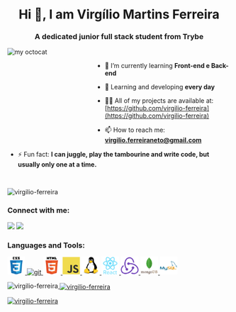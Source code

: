 <h1 align="center">Hi 👋, I am Virgílio Martins Ferreira</h1>
<h3 align="center">A dedicated junior full stack student from Trybe</h3>


<img align="left" src="https://octocat-generator-assets.githubusercontent.com/my-octocat-1621053548696.png" alt="my octocat" height="220" width="220" />

<div align="right">
  
<div align="left">
  
  <br>
  
- 🌱 I’m currently learning **Front-end e Back-end**

- :telescope: Learning and developing **every day**

- 👨‍💻 All of my projects are available at: [https://github.com/virgilio-ferreira](https://github.com/virgilio-ferreira)

- 📫 How to reach me: **virgilio.ferreiraneto@gmail.com**

- ⚡ Fun fact: **I can juggle, play the tambourine and write code, but usually only one at a time.**

<br>

<div>
  <p align="left"> <img src="https://komarev.com/ghpvc/?username=virgilio-ferreira&label=Profile%20views&color=0e75b6&style=flat" alt="virgilio-ferreira" /> </p>
<div>


<h3 align="left">Connect with me:</h3>

[<img src="https://img.shields.io/badge/linkedin-%230077B5.svg?&style=for-the-badge&logo=linkedin&logoColor=white" />](https://www.linkedin.com/in/virg%C3%ADlio-jos%C3%A9-martins-ferreira-neto-630b11211/) 
<a href="mailto:virgilio.ferreiraneto@gmail.com"><img src="https://img.shields.io/badge/Gmail-D14836?style=for-the-badge&logo=gmail&logoColor=white"></a>

<h3 align="left">Languages and Tools:</h3>
<p align="left"> <a href="https://www.w3schools.com/css/" target="_blank"> <img src="https://raw.githubusercontent.com/devicons/devicon/master/icons/css3/css3-original-wordmark.svg" alt="css3" width="40" height="40"/> </a> <a href="https://git-scm.com/" target="_blank"> <img src="https://www.vectorlogo.zone/logos/git-scm/git-scm-icon.svg" alt="git" width="40" height="40"/> </a> <a href="https://www.w3.org/html/" target="_blank"> <img src="https://raw.githubusercontent.com/devicons/devicon/master/icons/html5/html5-original-wordmark.svg" alt="html5" width="40" height="40"/> </a> <a href="https://developer.mozilla.org/en-US/docs/Web/JavaScript" target="_blank"> <img src="https://raw.githubusercontent.com/devicons/devicon/master/icons/javascript/javascript-original.svg" alt="javascript" width="40" height="40"/> </a> <a href="https://www.linux.org/" target="_blank"> <img src="https://raw.githubusercontent.com/devicons/devicon/master/icons/linux/linux-original.svg" alt="linux" width="40" height="40"/> </a> <a href="https://reactjs.org/" target="_blank"> <img src="https://raw.githubusercontent.com/devicons/devicon/master/icons/react/react-original-wordmark.svg" alt="react" width="40" height="40"/> </a> <a href="https://redux.js.org" target="_blank"> <img src="https://raw.githubusercontent.com/devicons/devicon/master/icons/redux/redux-original.svg" alt="redux" width="40" height="40"/> </a><a href="https://www.mongodb.com/" target="_blank"> <img src="https://raw.githubusercontent.com/devicons/devicon/master/icons/mongodb/mongodb-original-wordmark.svg" alt="mongodb" width="40" height="40"/> </a> <a href="https://www.mysql.com/" target="_blank"> <img src="https://raw.githubusercontent.com/devicons/devicon/master/icons/mysql/mysql-original-wordmark.svg" alt="mysql" width="40" height="40"/> </p>

<p><img align="left" src="https://github-readme-stats.vercel.app/api/top-langs?username=virgilio-ferreira&show_icons=true&locale=en&layout=compact" alt="virgilio-ferreira" /></p>

<p>&nbsp;<img align="center" src="https://github-readme-stats.vercel.app/api?username=virgilio-ferreira&show_icons=true&locale=en" alt="virgilio-ferreira" /></p>

<p><img align="center" src="https://github-readme-streak-stats.herokuapp.com/?user=virgilio-ferreira&" alt="virgilio-ferreira" /></p>

